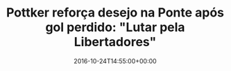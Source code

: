 ---
layout: post
title: "Pottker reforça desejo na Ponte após gol perdido: \"Lutar pela Libertadores\""
date: 2016-10-24T14:55:00+00:00
external_link: "http://globoesporte.globo.com/sp/campinas-e-regiao/futebol/times/ponte-preta/noticia/2016/10/pottker-reforca-desejo-na-ponte-apos-gol-perdido-lutar-pela-libertadores.html"
categories: news globo.com
---